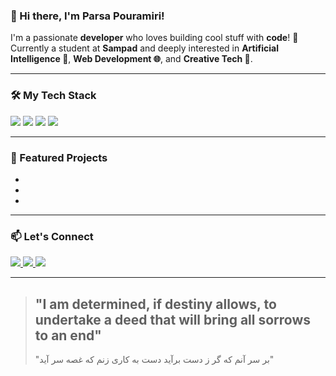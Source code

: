 ### 👋 Hi there, I'm Parsa Pouramiri!

I'm a passionate **developer** who loves building cool stuff with **code**! 🚀
Currently a student at **Sampad** and deeply interested in **Artificial Intelligence 🤖**, **Web Development 🌐**, and **Creative Tech 🎨**.

---

### 🛠️ My Tech Stack

<p>
  <img src="https://img.shields.io/badge/Python-3776AB?style=for-the-badge&logo=python&logoColor=white" />
  <img src="https://img.shields.io/badge/HTML5-E34F26?style=for-the-badge&logo=html5&logoColor=white" />
  <img src="https://img.shields.io/badge/CSS3-1572B6?style=for-the-badge&logo=css3&logoColor=white" />
  <img src="https://img.shields.io/badge/JavaScript-F7DF1E?style=for-the-badge&logo=javascript&logoColor=black" />
</p>

---

### 📂 Featured Projects

- 
- 
- 

---

### 📫 Let's Connect

<p>
  <a href="https://github.com/yourgithubusername">
    <img src="https://img.shields.io/badge/GitHub-181717?style=for-the-badge&logo=github&logoColor=white" />
  </a>
  <a href="mailto:youremail@example.com">
    <img src="https://img.shields.io/badge/Email-D14836?style=for-the-badge&logo=gmail&logoColor=white" />
  </a>
  <a href="https://linkedin.com/in/yourlinkedinprofile">
    <img src="https://img.shields.io/badge/LinkedIn-0A66C2?style=for-the-badge&logo=linkedin&logoColor=white" />
  </a>
</p>

---

> "I am determined, if destiny allows,
to undertake a deed that will bring all sorrows to an end"
> ---
> "بر سر آنم که گر ز دست برآید
دست به کاری زنم که غصه سر آید"
